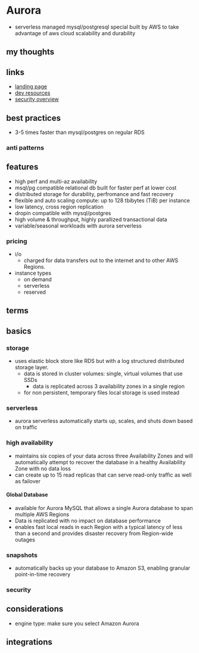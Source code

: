# Aurora

- serverless managed mysql/postgresql special built by AWS to take advantage of aws cloud scalability and durability

## my thoughts

## links

- [landing page](https://aws.amazon.com/rds/aurora/?did=ap_card&trk=ap_card)
- [dev resources](https://aws.amazon.com/rds/aurora/resources/)
- [security overview](https://docs.aws.amazon.com/AmazonRDS/latest/AuroraUserGuide/Aurora.Overview.Security.html)

## best practices

- 3-5 times faster than mysql/postgres on regular RDS

### anti patterns

## features

- high perf and multi-az availability
- msql/pg compatible relational db built for faster perf at lower cost
- distributed storage for durability, perfromance and fast recovery
- flexible and auto scaling compute: up to 128 tbibytes (TiB) per instance
- low latency, cross region replication
- dropin compatible with mysql/postgres
- high volume & throughput, highly parallized transactional data
- variable/seasonal workloads with aurora serverless

### pricing

- i/o
  - charged for data transfers out to the internet and to other AWS Regions.
- instance types
  - on demand
  - serverless
  - reserved

## terms

## basics

### storage

- uses elastic block store like RDS but with a log structured distributed storage layer.
  - data is stored in cluster volumes: single, virtual volumes that use SSDs
    - data is replicated across 3 availability zones in a single region
  - for non persistent, temporary files local storage is used instead

### serverless

- aurora serverless automatically starts up, scales, and shuts down based on traffic

### high availability

- maintains six copies of your data across three Availability Zones and will automatically attempt to recover the database in a healthy Availability Zone with no data loss
- can create up to 15 read replicas that can serve read-only traffic as well as failover

#### Global Database

- available for Aurora MySQL that allows a single Aurora database to span multiple AWS Regions
- Data is replicated with no impact on database performance
- enables fast local reads in each Region with a typical latency of less than a second and provides disaster recovery from Region-wide outages

### snapshots

- automatically backs up your database to Amazon S3, enabling granular point-in-time recovery

### security

## considerations

- engine type: make sure you select Amazon Aurora

## integrations
